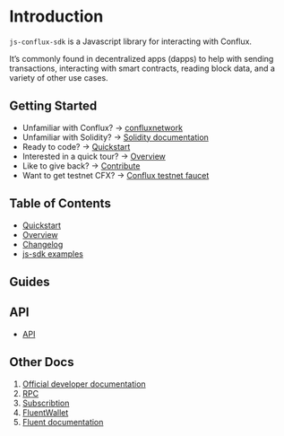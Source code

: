 # Introduction

`js-conflux-sdk` is a Javascript library for interacting with Conflux.

It’s commonly found in decentralized apps (dapps) to help with sending transactions, interacting with smart contracts, reading block data, and a variety of other use cases.

## Getting Started

* Unfamiliar with Conflux? → [confluxnetwork](http://confluxnetwork.org)
* Unfamiliar with Solidity? → [Solidity documentation](https://docs.soliditylang.org/en/v0.8.10/)
* Ready to code? → [Quickstart](quick_start.md)
* Interested in a quick tour? → [Overview](overview.md)
* Like to give back? → [Contribute](https://github.com/conflux-chain/js-conflux-sdk)
* Want to get testnet CFX? → [Conflux testnet faucet](http://faucet.confluxnetwork.org/)

## Table of Contents

* [Quickstart](quick_start.md)
* [Overview](overview.md)
* [Changelog](../change_log.md)
* [js-sdk examples](https://github.com/conflux-fans/js-sdk-example)

## Guides

## API

* [API](api.md)

## Other Docs

1. [Official developer documentation](https://doc.confluxnetwork.org/)
2. [RPC](https://doc.confluxnetwork.org/docs/core/build/json-rpc/)
3. [Subscribtion](https://doc.confluxnetwork.org/docs/core/build/json-rpc/pubsub)
4. [FluentWallet](https://fluentwallet.com/)
5. [Fluent documentation](https://fluent-wallet.zendesk.com/hc/en-001)
